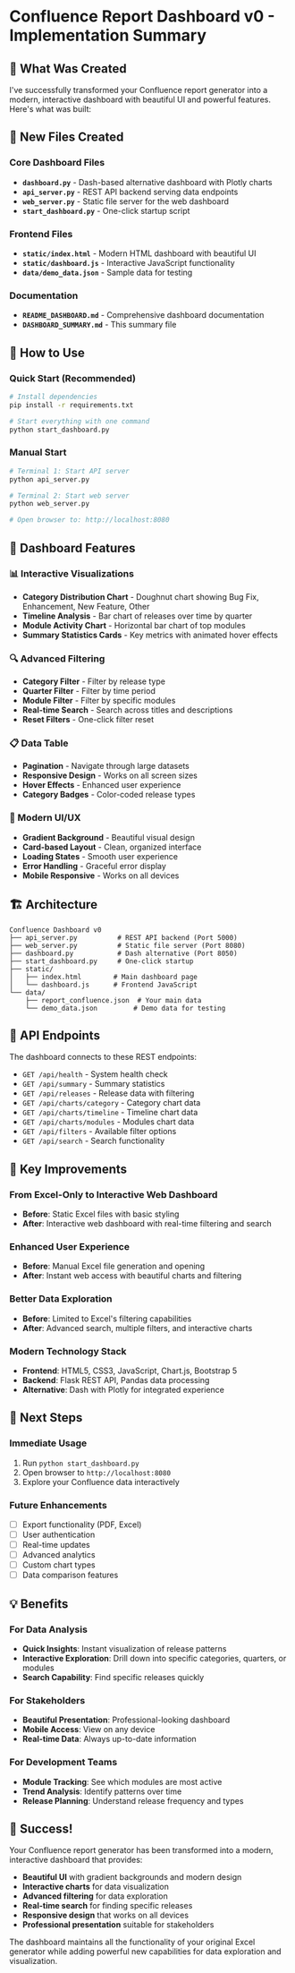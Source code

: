 # Confluence Report Dashboard v0 - Implementation Summary

## 🎉 What Was Created

I've successfully transformed your Confluence report generator into a modern, interactive dashboard with beautiful UI and powerful features. Here's what was built:

## 📁 New Files Created

### Core Dashboard Files
- **`dashboard.py`** - Dash-based alternative dashboard with Plotly charts
- **`api_server.py`** - REST API backend serving data endpoints
- **`web_server.py`** - Static file server for the web dashboard
- **`start_dashboard.py`** - One-click startup script

### Frontend Files
- **`static/index.html`** - Modern HTML dashboard with beautiful UI
- **`static/dashboard.js`** - Interactive JavaScript functionality
- **`data/demo_data.json`** - Sample data for testing

### Documentation
- **`README_DASHBOARD.md`** - Comprehensive dashboard documentation
- **`DASHBOARD_SUMMARY.md`** - This summary file

## 🚀 How to Use

### Quick Start (Recommended)
```bash
# Install dependencies
pip install -r requirements.txt

# Start everything with one command
python start_dashboard.py
```

### Manual Start
```bash
# Terminal 1: Start API server
python api_server.py

# Terminal 2: Start web server  
python web_server.py

# Open browser to: http://localhost:8080
```

## 🎨 Dashboard Features

### 📊 Interactive Visualizations
- **Category Distribution Chart** - Doughnut chart showing Bug Fix, Enhancement, New Feature, Other
- **Timeline Analysis** - Bar chart of releases over time by quarter
- **Module Activity Chart** - Horizontal bar chart of top modules
- **Summary Statistics Cards** - Key metrics with animated hover effects

### 🔍 Advanced Filtering
- **Category Filter** - Filter by release type
- **Quarter Filter** - Filter by time period
- **Module Filter** - Filter by specific modules
- **Real-time Search** - Search across titles and descriptions
- **Reset Filters** - One-click filter reset

### 📋 Data Table
- **Pagination** - Navigate through large datasets
- **Responsive Design** - Works on all screen sizes
- **Hover Effects** - Enhanced user experience
- **Category Badges** - Color-coded release types

### 🎨 Modern UI/UX
- **Gradient Background** - Beautiful visual design
- **Card-based Layout** - Clean, organized interface
- **Loading States** - Smooth user experience
- **Error Handling** - Graceful error display
- **Mobile Responsive** - Works on all devices

## 🏗️ Architecture

```
Confluence Dashboard v0
├── api_server.py          # REST API backend (Port 5000)
├── web_server.py          # Static file server (Port 8080)
├── dashboard.py           # Dash alternative (Port 8050)
├── start_dashboard.py     # One-click startup
├── static/
│   ├── index.html        # Main dashboard page
│   └── dashboard.js      # Frontend JavaScript
└── data/
    ├── report_confluence.json  # Your main data
    └── demo_data.json         # Demo data for testing
```

## 🔧 API Endpoints

The dashboard connects to these REST endpoints:
- `GET /api/health` - System health check
- `GET /api/summary` - Summary statistics
- `GET /api/releases` - Release data with filtering
- `GET /api/charts/category` - Category chart data
- `GET /api/charts/timeline` - Timeline chart data
- `GET /api/charts/modules` - Modules chart data
- `GET /api/filters` - Available filter options
- `GET /api/search` - Search functionality

## 🎯 Key Improvements

### From Excel-Only to Interactive Web Dashboard
- **Before**: Static Excel files with basic styling
- **After**: Interactive web dashboard with real-time filtering and search

### Enhanced User Experience
- **Before**: Manual Excel file generation and opening
- **After**: Instant web access with beautiful charts and filtering

### Better Data Exploration
- **Before**: Limited to Excel's filtering capabilities
- **After**: Advanced search, multiple filters, and interactive charts

### Modern Technology Stack
- **Frontend**: HTML5, CSS3, JavaScript, Chart.js, Bootstrap 5
- **Backend**: Flask REST API, Pandas data processing
- **Alternative**: Dash with Plotly for integrated experience

## 🚀 Next Steps

### Immediate Usage
1. Run `python start_dashboard.py`
2. Open browser to `http://localhost:8080`
3. Explore your Confluence data interactively

### Future Enhancements
- [ ] Export functionality (PDF, Excel)
- [ ] User authentication
- [ ] Real-time updates
- [ ] Advanced analytics
- [ ] Custom chart types
- [ ] Data comparison features

## 💡 Benefits

### For Data Analysis
- **Quick Insights**: Instant visualization of release patterns
- **Interactive Exploration**: Drill down into specific categories, quarters, or modules
- **Search Capability**: Find specific releases quickly

### For Stakeholders
- **Beautiful Presentation**: Professional-looking dashboard
- **Mobile Access**: View on any device
- **Real-time Data**: Always up-to-date information

### For Development Teams
- **Module Tracking**: See which modules are most active
- **Trend Analysis**: Identify patterns over time
- **Release Planning**: Understand release frequency and types

## 🎉 Success!

Your Confluence report generator has been transformed into a modern, interactive dashboard that provides:

- **Beautiful UI** with gradient backgrounds and modern design
- **Interactive charts** for data visualization
- **Advanced filtering** for data exploration
- **Real-time search** for finding specific releases
- **Responsive design** that works on all devices
- **Professional presentation** suitable for stakeholders

The dashboard maintains all the functionality of your original Excel generator while adding powerful new capabilities for data exploration and visualization. 